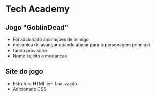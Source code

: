 # Tech Academy

## Jogo "GoblinDead"

- Foi adcionado animações de inimigo 
- mecanica de avançar quando atacar para o personagem principal 
- fundo provisorio 
- Nome sujeito a mudanças 

## Site do jogo

- Estrutura HTML em finalização
- Adicionado CSS 
